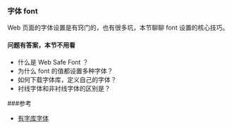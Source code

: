 ### 字体 font

Web 页面的字体设置是有窍门的，也有很多坑，本节聊聊 font 设置的核心技巧。

#### 问题有答案，本节不用看

* 什么是 Web Safe Font ？
* 为什么 font 的值都设置多种字体？
* 如何下载字体库，定义自己的字体？
* 衬线字体和非衬线字体的区别是？

###参考

* [有字库字体](http://haoduoshipin.com/v/168)
